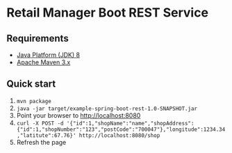 Retail Manager Boot REST Service
================================



Requirements
------------
* [Java Platform (JDK) 8](http://www.oracle.com/technetwork/java/javase/downloads/index.html)
* [Apache Maven 3.x](http://maven.apache.org/)

Quick start
-----------
1. `mvn package`
2. `java -jar target/example-spring-boot-rest-1.0-SNAPSHOT.jar`
3. Point your browser to [http://localhost:8080](http://localhost:8080)
4. `curl -X POST -d '{"id":1,"shopName":"name","shopAddress":{"id":1,"shopNumber":"123","postCode":"700047"},"longitude":1234.34,"latitute":67.76}' http://localhost:8080/shop`
5. Refresh the page